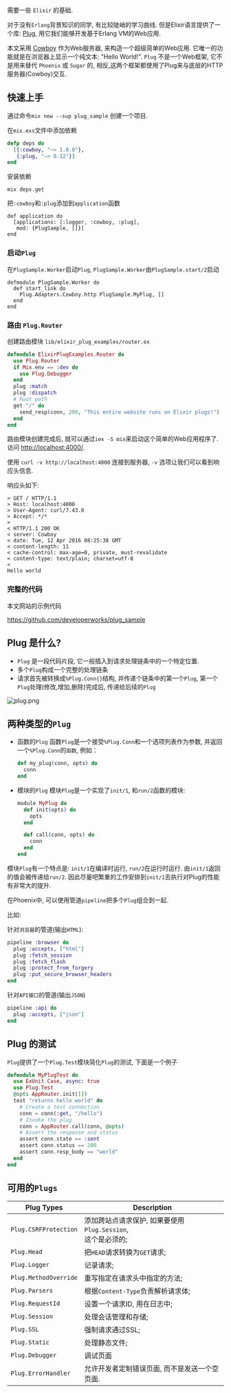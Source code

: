 需要一些 `Elixir` 的基础. 

对于没有`Erlang`背景知识的同学, 有比较陡峭的学习曲线. 但是Elixir语言提供了一个库: [Plug](https://github.com/elixir-lang/plug), 用它我们能够开发基于Erlang VM的Web应用.

本文采用 [Cowboy](https://github.com/ninenines/cowboy) 作为Web服务器, 来构造一个超级简单的Web应用. 它唯一的功能就是在浏览器上显示一个纯文本: "Hello World!". `Plug` 不是一个Web框架, 它不是用来替代 `Phoenix` 或 `Sugar` 的, 相反,这两个框架都使用了Plug来与底层的HTTP服务器(Cowboy)交互. 

## 快速上手

通过命令`mix new --sup plug_sample` 创建一个项目.

在`mix.exs`文件中添加依赖

```elixir
defp deps do
  [{:cowboy, "~> 1.0.0"},
   {:plug, "~> 0.12"}]
end
```

安装依赖

```
mix deps.get
```

把`:cowboy`和`:plug`添加到`application`函数

```
def application do
  [applications: [:logger, :cowboy, :plug],
   mod: {PlugSample, []}]
end
```

### 启动`Plug`

在`PlugSample.Worker`启动`Plug`, `PlugSample.Worker`由`PlugSample.start/2`启动

```
defmodule PlugSample.Worker do
  def start_link do
    Plug.Adapters.Cowboy.http PlugSample.MyPlug, []
  end
end

```

### 路由 `Plug.Router`

创建路由模块 `lib/elixir_plug_examples/router.ex`

```elixir
defmodule ElixirPlugExamples.Router do
  use Plug.Router
  if Mix.env == :dev do
    use Plug.Debugger
  end
  plug :match
  plug :dispatch
  # Root path
  get "/" do
    send_resp(conn, 200, "This entire website runs on Elixir plugs!")
  end
end
```

路由模块创建完成后, 就可以通过`iex -S mix`来启动这个简单的Web应用程序了. 访问 [http://localhost:4000/](http://localhost:4000/).

使用 `curl -v http://localhost:4000` 连接到服务器, `-v` 选项让我们可以看到响应头信息.

响应头如下:

```
> GET / HTTP/1.1
> Host: localhost:4000
> User-Agent: curl/7.43.0
> Accept: */*
> 
< HTTP/1.1 200 OK
< server: Cowboy
< date: Tue, 12 Apr 2016 08:25:38 GMT
< content-length: 11
< cache-control: max-age=0, private, must-revalidate
< content-type: text/plain; charset=utf-8
< 
Hello world
```

### 完整的代码

本文网站的示例代码

https://github.com/developerworks/plug_sample

## Plug 是什么?

- `Plug` 是一段代码片段, 它一般插入到请求处理链条中的一个特定位置.
- 多个`Plug`构成一个完整的处理链条
- 请求首先被转换成`%Plug.Conn{}`结构, 并传递个链条中的第一个`Plug`, 第一个`Plug`处理(修改,增加,删除)完成后, 传递给后续的`Plug`

![plug.png][1]


## 两种类型的`Plug`

- 函数的`Plug`
  函数`Plug`是一个接受`%Plug.Conn`和一个选项列表作为参数, 并返回一个`%Plug.Conn`的`函数`, 例如：
    ```elixir
    def my_plug(conn, opts) do
      conn
    end
    ```

- 模块的`Plug`
  模块`Plug`是一个实现了`init/1`, 和`run/2`函数的模块:
    ```elixir
    module MyPlug do
      def init(opts) do
        opts
      end
    
      def call(conn, opts) do
        conn
      end
    end
    ```

模块`Plug`有一个特点是: `init/1`在编译时运行, `run/2`在运行时运行. 由`init/1`返回的值会被传递给`run/2`. 因此尽量吧繁重的工作安排到`init/1`去执行对Plug的性能有非常大的提升.

在Phoenix中, 可以使用管道`pipeline`把多个`Plug`组合到一起. 

比如:

针对`浏览器`的管道(输出`HTML`):

```elixir
pipeline :browser do
  plug :accepts, ["html"]
  plug :fetch_session
  plug :fetch_flash
  plug :protect_from_forgery
  plug :put_secure_browser_headers
end
```

针对`API接口`的管道(输出`JSON`)

```elixir
pipeline :api do
  plug :accepts, ["json"]
end
```

  [1]: https://sfault-image.b0.upaiyun.com/229/388/2293881783-571b64830ffd0

## Plug 的测试

`Plug`提供了一个`Plug.Test`模块简化`Plug`的测试, 下面是一个例子

```elixir
defmodule MyPlugTest do
  use ExUnit.Case, async: true
  use Plug.Test
  @opts AppRouter.init([])
  test "returns hello world" do
    # Create a test connection
    conn = conn(:get, "/hello")
    # Invoke the plug
    conn = AppRouter.call(conn, @opts)
    # Assert the response and status
    assert conn.state == :sent
    assert conn.status == 200
    assert conn.resp_body == "world"
  end
end
```

## 可用的`Plugs`

| Plug Types | Description |
| --------- | ----------- |
| `Plug.CSRFProtection` | 添加跨站点请求保护, 如果要使用`Plug.Session`,<br> 这个是必须的;
| `Plug.Head` | 把`HEAD`请求转换为`GET`请求;
| `Plug.Logger` | 记录请求;
| `Plug.MethodOverride` | 重写指定在请求头中指定的方法;
| `Plug.Parsers` | 根据`Content-Type`负责解析请求体;
| `Plug.RequestId` | 设置一个请求ID, 用在日志中;
| `Plug.Session` | 处理会话管理和存储;
| `Plug.SSL` | 强制请求通过SSL;
| `Plug.Static` | 处理静态文件;
| `Plug.Debugger` | 调试页面
| `Plug.ErrorHandler` | 允许开发者定制错误页面, 而不是发送一个空页面.


